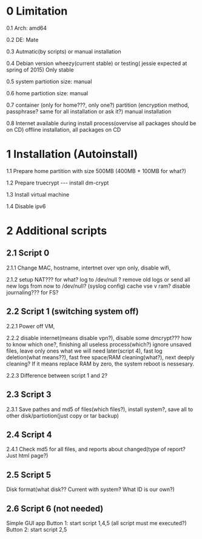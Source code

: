 0 Limitation
============
0.1 Arch: amd64

0.2 DE: Mate

0.3 Autmatic(by scripts) or manual installation

0.4 Debian version wheezy(current stable) or testing( jessie expected at spring of 2015) Only stable

0.5 system partiotion size: manual

0.6 home partiotion size: manual

0.7 container (only for home???, only one?) partition (encryption method, passphrase? same for all installation or ask it?) manual installation

0.8 Internet available during install process(overvise all packages should be on CD) offline installation, all packages on CD

1 Installation (Autoinstall)
============================
1.1 Prepare home partition with size 500MB (400MB + 100MB for what?)

1.2 Prepare truecrypt --- install dm-crypt

1.3 Install virtual machine

1.4 Disable ipv6



2 Additional scripts
=====================
2.1 Script 0
------------

2.1.1 Change MAC, hostname, intertnet over vpn only, disable wifi, 

2.1.2 setup NAT??? for what?
 log to /dev/null ? remove old logs or send all new logs from now to /dev/null? (syslog config)
 cache vse v ram?
 disable journaling??? for FS?

2.2 Script 1 (switching system off)
------------
2.2.1 Power off VM, 

2.2.2 disable internet(means disable vpn?), disable some dmcrypt??? how to know which one?, 
finishing all useless process(which?) ignore unsaved files, leave only ones what we will need later(script 4), fast log deletion(what means??), fast free space/RAM cleaning(what?), next deeply cleaning? If it means replace RAM by zero, the system reboot is nessesary.

2.2.3 Difference between script 1 and 2?

2.3 Script 3
------------
2.3.1 Save pathes and md5 of files(which files?), install system?, save all to other disk/partiotion(just copy or tar backup)

2.4 Script 4
------------
2.4.1 Check md5 for all files, and reports about changed(type of report? Just html page?)

2.5 Script 5
------------
Disk format(what disk?? Current with system? What ID is our own?)


2.6 Script 6 (not needed)
------------

Simple GUI app
Button 1: start script 1,4,5 (all script must me executed?)
Button 2: start script 2,5 





